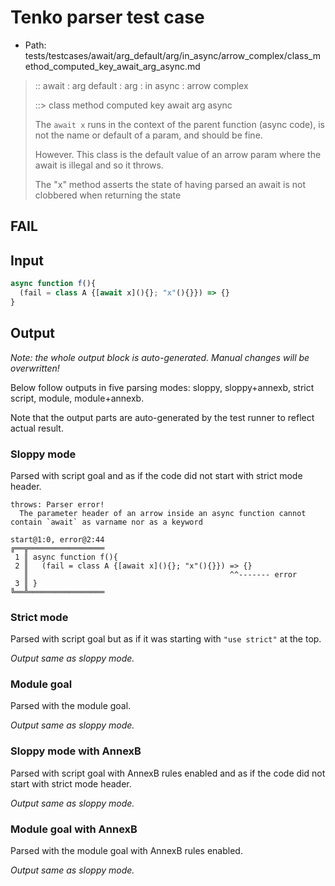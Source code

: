 # Tenko parser test case

- Path: tests/testcases/await/arg_default/arg/in_async/arrow_complex/class_method_computed_key_await_arg_async.md

> :: await : arg default : arg : in async : arrow complex
>
> ::> class method computed key await arg async
>
> The `await x` runs in the context of the parent function (async code), is not the name or default of a param, and should be fine.
>
> However. This class is the default value of an arrow param where the await is illegal and so it throws.
>
> The "x" method asserts the state of having parsed an await is not clobbered when returning the state

## FAIL

## Input

`````js
async function f(){
  (fail = class A {[await x](){}; "x"(){}}) => {}
}
`````

## Output

_Note: the whole output block is auto-generated. Manual changes will be overwritten!_

Below follow outputs in five parsing modes: sloppy, sloppy+annexb, strict script, module, module+annexb.

Note that the output parts are auto-generated by the test runner to reflect actual result.

### Sloppy mode

Parsed with script goal and as if the code did not start with strict mode header.

`````
throws: Parser error!
  The parameter header of an arrow inside an async function cannot contain `await` as varname nor as a keyword

start@1:0, error@2:44
╔══╦═════════════════
 1 ║ async function f(){
 2 ║   (fail = class A {[await x](){}; "x"(){}}) => {}
   ║                                             ^^------- error
 3 ║ }
╚══╩═════════════════

`````

### Strict mode

Parsed with script goal but as if it was starting with `"use strict"` at the top.

_Output same as sloppy mode._

### Module goal

Parsed with the module goal.

_Output same as sloppy mode._

### Sloppy mode with AnnexB

Parsed with script goal with AnnexB rules enabled and as if the code did not start with strict mode header.

_Output same as sloppy mode._

### Module goal with AnnexB

Parsed with the module goal with AnnexB rules enabled.

_Output same as sloppy mode._
